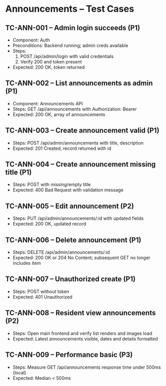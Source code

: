 # Announcements – Test Cases

## TC-ANN-001 – Admin login succeeds (P1)
- Component: Auth
- Preconditions: Backend running; admin creds available
- Steps:
  1. POST /api/admin/login with valid credentials
  2. Verify 200 and token present
- Expected: 200 OK, token returned

## TC-ANN-002 – List announcements as admin (P1)
- Component: Announcements API
- Steps: GET /api/announcements with Authorization: Bearer <token>
- Expected: 200 OK, array of announcements

## TC-ANN-003 – Create announcement valid (P1)
- Steps: POST /api/admin/announcements with title, description
- Expected: 201 Created, record returned with id

## TC-ANN-004 – Create announcement missing title (P1)
- Steps: POST with missing/empty title
- Expected: 400 Bad Request with validation message

## TC-ANN-005 – Edit announcement (P2)
- Steps: PUT /api/admin/announcements/:id with updated fields
- Expected: 200 OK, updated record

## TC-ANN-006 – Delete announcement (P1)
- Steps: DELETE /api/admin/announcements/:id
- Expected: 200 OK or 204 No Content; subsequent GET no longer includes item

## TC-ANN-007 – Unauthorized create (P1)
- Steps: POST without token
- Expected: 401 Unauthorized

## TC-ANN-008 – Resident view announcements (P2)
- Steps: Open main frontend and verify list renders and images load
- Expected: Latest announcements visible, dates and details formatted

## TC-ANN-009 – Performance basic (P3)
- Steps: Measure GET /api/announcements response time under 500ms (local)
- Expected: Median < 500ms
